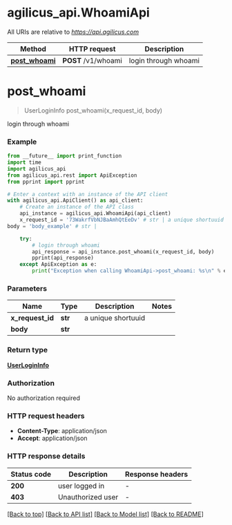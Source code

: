 # agilicus_api.WhoamiApi

All URIs are relative to *https://api.agilicus.com*

Method | HTTP request | Description
------------- | ------------- | -------------
[**post_whoami**](WhoamiApi.md#post_whoami) | **POST** /v1/whoami | login through whoami


# **post_whoami**
> UserLoginInfo post_whoami(x_request_id, body)

login through whoami

### Example

```python
from __future__ import print_function
import time
import agilicus_api
from agilicus_api.rest import ApiException
from pprint import pprint

# Enter a context with an instance of the API client
with agilicus_api.ApiClient() as api_client:
    # Create an instance of the API class
    api_instance = agilicus_api.WhoamiApi(api_client)
    x_request_id = '73WakrfVbNJBaAmhQtEeDv' # str | a unique shortuuid
body = 'body_example' # str | 

    try:
        # login through whoami
        api_response = api_instance.post_whoami(x_request_id, body)
        pprint(api_response)
    except ApiException as e:
        print("Exception when calling WhoamiApi->post_whoami: %s\n" % e)
```

### Parameters

Name | Type | Description  | Notes
------------- | ------------- | ------------- | -------------
 **x_request_id** | **str**| a unique shortuuid | 
 **body** | **str**|  | 

### Return type

[**UserLoginInfo**](UserLoginInfo.md)

### Authorization

No authorization required

### HTTP request headers

 - **Content-Type**: application/json
 - **Accept**: application/json

### HTTP response details
| Status code | Description | Response headers |
|-------------|-------------|------------------|
**200** | user logged in |  -  |
**403** | Unauthorized user |  -  |

[[Back to top]](#) [[Back to API list]](../README.md#documentation-for-api-endpoints) [[Back to Model list]](../README.md#documentation-for-models) [[Back to README]](../README.md)

